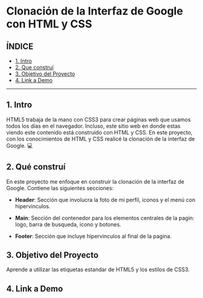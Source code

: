 # Clonación de la Interfaz de Google con HTML y CSS

## **ÍNDICE**

* [1. Intro](#)
* [2. Que construí](#)
* [3. Objetivo del Proyecto](#)
* [4. Link a Demo](#)

****
## 1. Intro

HTML5 trabaja de la mano con CSS3 para crear páginas web que usamos todos los días en el navegador. Incluso, este sitio web en donde estas viendo este contenido está construido con HTML y CSS. En este proyecto, con los conocimientos de HTML y CSS realicé la clonación de la interfaz de Google. 💻

## 2. Qué construí 

En este proyecto me enfoque en construir la clonación de la interfaz de Google. Contiene las siguientes secciones:

* **Header**: Sección que involucra la foto de mi perfil, iconos y el menú con hipervinculos.

* **Main**: Sección del contenedor para los elementos centrales de la pagin: logo, barra de busqueda, icono y botones.

* **Footer**: Sección que incluye hipervinculos al final de la pagina. 

## 3. Objetivo del Proyecto 
Aprende a utilizar las etiquetas estandar de HTML5 y los estilos de CSS3. 

## 4. Link a Demo
